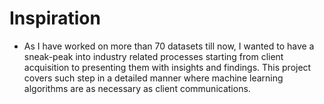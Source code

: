 # Inspiration
* As I have worked on more than 70 datasets till now, I wanted to have a sneak-peak into industry related processes starting from client acquisition to presenting 
them with insights and findings. This project covers such step in a detailed manner where machine learning algorithms are as necessary as client communications.
